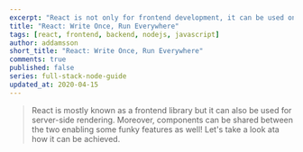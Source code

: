 ```yaml
---
excerpt: "React is not only for frontend development, it can be used on the server as well. Let's take a look at how we can make them work together."
title: "React: Write Once, Run Everywhere"
tags: [react, frontend, backend, nodejs, javascript]
author: addamsson
short_title: "React: Write Once, Run Everywhere"
comments: true
published: false
series: full-stack-node-guide
updated_at: 2020-04-15
---
```


> React is mostly known as a frontend library but it can also be used for server-side rendering. Moreover, components can be shared between the two enabling some funky features as well! Let's take a look ata how it can be achieved.

